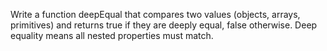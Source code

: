 Write a function deepEqual that compares two values (objects, arrays, primitives) and returns true if they are deeply equal, false otherwise. Deep equality means all nested properties must match.
